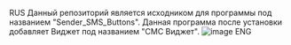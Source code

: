 RUS
Данный репозиторий является исходником для программы под названием "Sender_SMS_Buttons". Данная программа после установки добавляет Виджет под названием "СМС Виджет". 
![image](https://github.com/user-attachments/assets/6eda5348-1b87-414e-8493-24c8244eea83)
ENG

